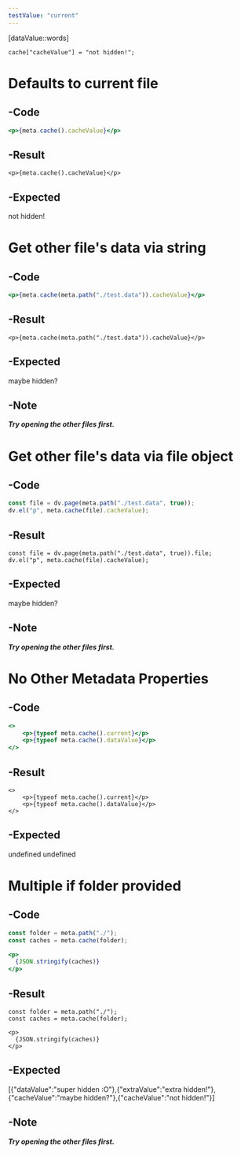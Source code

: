 ```yaml
---
testValue: "current"
---
```

[dataValue::words]
```dataviewjs
cache["cacheValue"] = "not hidden!";
```

# Defaults to current file
## -Code
```jsx
<p>{meta.cache().cacheValue}</p>
```

## -Result
```jsx:
<p>{meta.cache().cacheValue}</p>
```

## -Expected
not hidden!

# Get other file's data via string
## -Code
```jsx
<p>{meta.cache(meta.path("./test.data")).cacheValue}</p>
```

## -Result
```jsx:
<p>{meta.cache(meta.path("./test.data")).cacheValue}</p>
```

## -Expected
maybe hidden?

## -Note
***Try opening the other files first.***

# Get other file's data via file object
## -Code
```js
const file = dv.page(meta.path("./test.data", true));
dv.el("p", meta.cache(file).cacheValue);
```

## -Result
```dataviewjs
const file = dv.page(meta.path("./test.data", true)).file;
dv.el("p", meta.cache(file).cacheValue);
```

## -Expected
maybe hidden?

## -Note
***Try opening the other files first.***

# No Other Metadata Properties
## -Code
```jsx
<>
	<p>{typeof meta.cache().current}</p>
	<p>{typeof meta.cache().dataValue}</p>
</>
```

## -Result
```jsx:
<>
	<p>{typeof meta.cache().current}</p>
	<p>{typeof meta.cache().dataValue}</p>
</>
```

## -Expected
undefined
undefined

# Multiple if folder provided
## -Code
```jsx
const folder = meta.path("./");
const caches = meta.cache(folder);

<p>
  {JSON.stringify(caches)}
</p>
```

## -Result
```jsx:
const folder = meta.path("./");
const caches = meta.cache(folder);

<p>
  {JSON.stringify(caches)}
</p>
```

## -Expected
[{"dataValue":"super hidden :O"},{"extraValue":"extra hidden!"},{"cacheValue":"maybe hidden?"},{"cacheValue":"not hidden!"}]

## -Note
***Try opening the other files first.***
